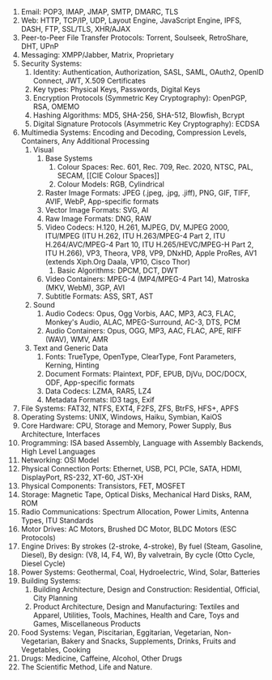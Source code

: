 1. Email: POP3, IMAP, JMAP, SMTP, DMARC, TLS
2. Web: HTTP, TCP/IP, UDP, Layout Engine, JavaScript Engine, IPFS, DASH, FTP, SSL/TLS, XHR/AJAX
3. Peer-to-Peer File Transfer Protocols: Torrent, Soulseek, RetroShare, DHT, UPnP
4. Messaging: XMPP/Jabber, Matrix, Proprietary
5. Security Systems:
	1. Identity: Authentication, Authorization, SASL, SAML, OAuth2, OpenID Connect, JWT, X.509 Certificates
	2. Key types: Physical Keys, Passwords, Digital Keys
	3. Encryption Protocols (Symmetric Key Cryptography): OpenPGP, RSA, OMEMO
	4. Hashing Algorithms: MD5, SHA-256, SHA-512, Blowfish, Bcrypt
	5. Digital Signature Protocols (Asymmetric Key Cryptography): ECDSA
6. Multimedia Systems: Encoding and Decoding, Compression Levels, Containers, Any Additional Processing
	1. Visual
		1. Base Systems
			1. Colour Spaces: Rec. 601, Rec. 709, Rec. 2020, NTSC, PAL, SECAM, [[CIE Colour Spaces]]
			2. Colour Models: RGB, Cylindrical
		2. Raster Image Formats: JPEG (.jpeg, .jpg, .jiff), PNG, GIF, TIFF, AVIF, WebP, App-specific formats
		3. Vector Image Formats: SVG, AI
		4. Raw Image Formats: DNG, RAW
		5. Video Codecs: H.120, H.261, MJPEG, DV, MJPEG 2000, ITU/MPEG (ITU H.262, ITU H.263/MPEG-4 Part 2, ITU H.264/AVC/MPEG-4 Part 10, ITU H.265/HEVC/MPEG-H Part 2, ITU H.266), VP3, Theora, VP8, VP9, DNxHD, Apple ProRes, AV1 (extends Xiph.Org Daala, VP10, Cisco Thor)
			1. Basic Algorithms: DPCM, DCT, DWT
		6. Video Containers: MPEG-4 (MP4/MPEG-4 Part 14), Matroska (MKV, WebM), 3GP, AVI
		7. Subtitle Formats: ASS, SRT, AST
	3. Sound
		1. Audio Codecs: Opus, Ogg Vorbis, AAC, MP3, AC3, FLAC, Monkey's Audio, ALAC, MPEG-Surround, AC-3, DTS, PCM
		2. Audio Containers: Opus, OGG, MP3, AAC, FLAC, APE, RIFF (WAV), WMV, AMR
	4. Text and Generic Data
		1. Fonts: TrueType, OpenType, ClearType, Font Parameters, Kerning, Hinting
		2. Document Formats: Plaintext, PDF, EPUB, DjVu, DOC/DOCX, ODF, App-specific formats
		3. Data Codecs: LZMA, RAR5, LZ4
		4. Metadata Formats: ID3 tags, Exif
7. File Systems: FAT32, NTFS, EXT4, F2FS, ZFS, BtrFS, HFS+, APFS
8. Operating Systems: UNIX, Windows, Haiku, Symbian, KaiOS
9. Core Hardware: CPU, Storage and Memory, Power Supply, Bus Architecture, Interfaces
10. Programming: ISA based Assembly, Language with Assembly Backends, High Level Languages
11. Networking: OSI Model
12. Physical Connection Ports: Ethernet, USB, PCI, PCIe, SATA, HDMI, DisplayPort, RS-232, XT-60, JST-XH
13. Physical Components: Transistors, FET, MOSFET
14. Storage: Magnetic Tape, Optical Disks, Mechanical Hard Disks, RAM, ROM
15. Radio Communications: Spectrum Allocation, Power Limits, Antenna Types, ITU Standards
16. Motor Drives: AC Motors, Brushed DC Motor, BLDC Motors (ESC Protocols)
17. Engine Drives: By strokes (2-stroke, 4-stroke), By fuel (Steam, Gasoline, Diesel), By design: (V8, I4, F4, W), By valvetrain, By cycle (Otto Cycle, Diesel Cycle)
18. Power Systems: Geothermal, Coal, Hydroelectric, Wind, Solar, Batteries
19. Building Systems:
	1. Building Architecture, Design and Construction: Residential, Official, City Planning
	2. Product Architecture, Design and Manufacturing: Textiles and Apparel, Utilities, Tools, Machines, Health and Care, Toys and Games, Miscellaneous Products
20. Food Systems: Vegan, Piscitarian, Eggitarian, Vegetarian, Non-Vegetarian, Bakery and Snacks, Supplements, Drinks, Fruits and Vegetables, Cooking
21. Drugs: Medicine, Caffeine, Alcohol, Other Drugs
22. The Scientific Method, Life and Nature.